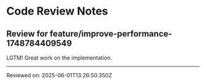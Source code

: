 # Code Review Notes

## Review for feature/improve-performance-1748784409549

LGTM! Great work on the implementation.

---
Reviewed on: 2025-06-01T13:26:50.350Z